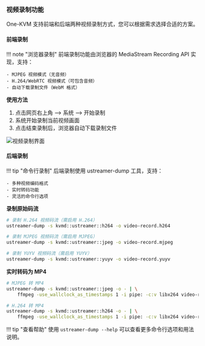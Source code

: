 ### 视频录制功能

One-KVM 支持前端和后端两种视频录制方式，您可以根据需求选择合适的方案。

#### 前端录制

!!! note "浏览器录制"
    前端录制功能由浏览器的 MediaStream Recording API 实现，支持：
    
    - MJPEG 视频模式（无音频）
    - H.264/WebRTC 视频模式（可包含音频）
    - 自动下载录制文件（WebM 格式）

**使用方法**

1. 点击网页右上角 --> 系统 --> 开始录制
2. 系统开始录制当前视频画面
3. 点击结束录制后，浏览器自动下载录制文件

![视频录制界面](../img/image-202411052015.png)

#### 后端录制

!!! tip "命令行录制"
    后端录制使用 ustreamer-dump 工具，支持：

    - 多种视频编码格式
    - 实时转码功能
    - 灵活的命令行选项

**录制原始码流**

```bash
# 录制 H.264 视频码流（需启用 H.264）
ustreamer-dump -s kvmd::ustreamer::h264 -o video-record.h264

# 录制 MJPEG 视频码流（需启用 MJPEG）
ustreamer-dump -s kvmd::ustreamer::jpeg -o video-record.mjpeg

# 录制 YUYV 视频码流（需启用 YUYV）
ustreamer-dump -s kvmd::ustreamer::yuyv -o video-record.yuyv
```

**实时转码为 MP4**

```bash
# MJPEG 转 MP4
ustreamer-dump -s kvmd::ustreamer::jpeg -o - | \
    ffmpeg -use_wallclock_as_timestamps 1 -i pipe: -c:v libx264 video-record.mp4

# H.264 转 MP4
ustreamer-dump -s kvmd::ustreamer::h264 -o - | \
    ffmpeg -use_wallclock_as_timestamps 1 -i pipe: -c:v libx264 video-record.mp4
```

!!! tip "查看帮助"
    使用 `ustreamer-dump --help` 可以查看更多命令行选项和用法说明。
